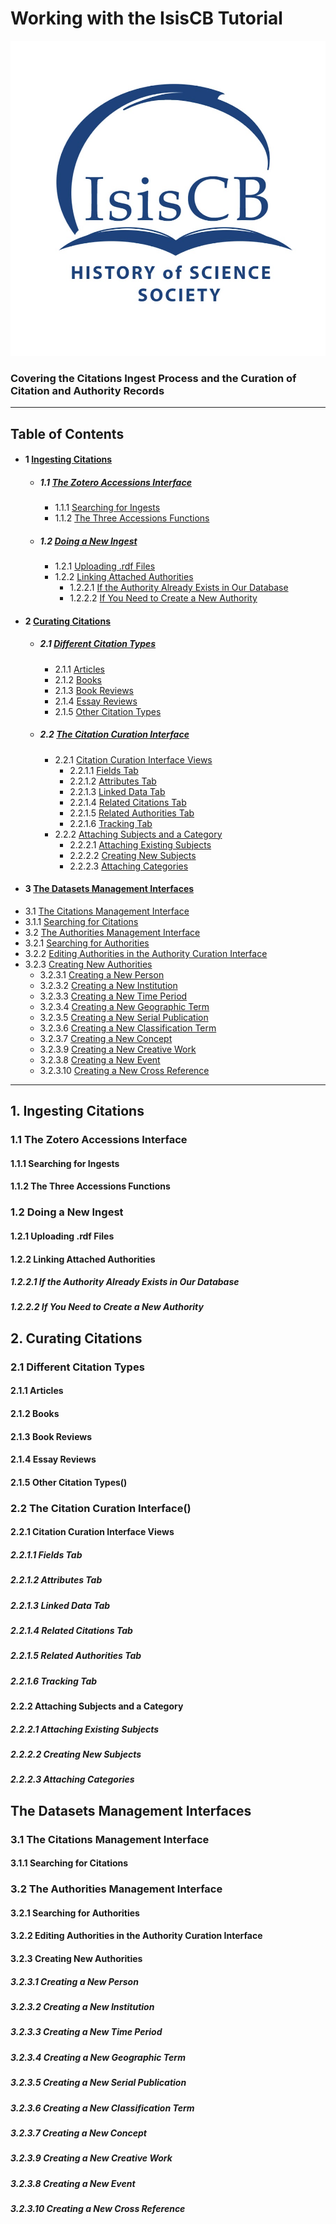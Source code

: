 # Working with the IsisCB Tutorial
![isis bibliography logo](https://github.com/IsisCB/IsisCB-Carpentry/blob/main/media/isisCBLogo.jpg)

### Covering the Citations Ingest Process and the Curation of Citation and Authority Records

---

## Table of Contents

* #### 1 [Ingesting Citations](#ingesting-citatations)
  * ##### 1.1 [The Zotero Accessions Interface](#the-zotero-accessions-interface)
    * 1.1.1 [Searching for Ingests](#searching-for-ingests)
    * 1.1.2 [The Three Accessions Functions](#the-three-accessions-functions)
  * ##### 1.2 [Doing a New Ingest](#doing-a-new-ingest)
    * 1.2.1 [Uploading .rdf Files](#uploading-.rdf-files)
    * 1.2.2 [Linking Attached Authorities](#linking-attached-Authorities)
      * 1.2.2.1 [If the Authority Already Exists in Our Database](#if-the-authority-already-exists-in-our-database)
      * 1.2.2.2 [If You Need to Create a New Authority](#if-you-need-to-create-a-new-authority)
* #### 2 [Curating Citations](#curating-citations)
  * ##### 2.1 [Different Citation Types](#different-citation-types)
    * 2.1.1 [Articles](#articles)
    * 2.1.2 [Books](#books)
    * 2.1.3 [Book Reviews](#book-reviews)
    * 2.1.4 [Essay Reviews](#essay-reviews)
    * 2.1.5 [Other Citation Types](#other-citation-types)
  * ##### 2.2 [The Citation Curation Interface](#the-citation-curation-interface)
    * 2.2.1 [Citation Curation Interface Views](#citation-curation-interface-views)
      * 2.2.1.1 [Fields Tab](#fields-tab)
      * 2.2.1.2 [Attributes Tab](#attributes-tab)
      * 2.2.1.3 [Linked Data Tab](#linked-data-tab)
      * 2.2.1.4 [Related Citations Tab](#related-citations-tab)
      * 2.2.1.5 [Related Authorities Tab](#related-authorities-tab)
      * 2.2.1.6 [Tracking Tab](#tracking-tab)
    * 2.2.2 [Attaching Subjects and a Category](#attaching-subjects-and-a-category)
      * 2.2.2.1 [Attaching Existing Subjects](#attaching-existing-subjects)
      * 2.2.2.2 [Creating New Subjects](#creating-new-subjects)
      * 2.2.2.3 [Attaching Categories](#attaching-categories)
* #### 3 [The Datasets Management Interfaces](#the-datasets-management-interfaces)
 * 3.1 [The Citations Management Interface](#the-citations-management-interface)
  * 3.1.1 [Searching for Citations](#searching-for-citations)
 * 3.2 [The Authorities Management Interface](#the-authorities-management-interface)
  * 3.2.1 [Searching for Authorities](#searching-for-authorities)
  * 3.2.2 [Editing Authorities in the Authority Curation Interface](#editing-authorities-in-the-authority-curation-interface)
  * 3.2.3 [Creating New Authorities](#creating-new-authorities)
    * 3.2.3.1 [Creating a New Person](#creating-a-new-person)
    * 3.2.3.2 [Creating a New Institution](#creating-a-new-institution)
    * 3.2.3.3 [Creating a New Time Period](#creating-a-new-time-period)
    * 3.2.3.4 [Creating a New Geographic Term](#creating-a-new-geographic-term)
    * 3.2.3.5 [Creating a New Serial Publication](#creating-a-new-serial-publication)
    * 3.2.3.6 [Creating a New Classification Term](#creating-a-new-classification-term)
    * 3.2.3.7 [Creating a New Concept](#creating-a-new-concept)
    * 3.2.3.9 [Creating a New Creative Work](#creating-a-new-creative-work)
    * 3.2.3.8 [Creating a New Event](#creating-a-new-event)
    * 3.2.3.10 [Creating a New Cross Reference](#creating-a-new-cross-reference)
---

## 1. Ingesting Citations
### 1.1 The Zotero Accessions Interface
#### 1.1.1 Searching for Ingests
#### 1.1.2 The Three Accessions Functions
### 1.2 Doing a New Ingest
#### 1.2.1 Uploading .rdf Files
#### 1.2.2 Linking Attached Authorities
##### 1.2.2.1 If the Authority Already Exists in Our Database
##### 1.2.2.2 If You Need to Create a New Authority
## 2. Curating Citations
### 2.1 Different Citation Types
#### 2.1.1 Articles
#### 2.1.2 Books
#### 2.1.3 Book Reviews
#### 2.1.4 Essay Reviews
#### 2.1.5 Other Citation Types()
### 2.2 The Citation Curation Interface()
#### 2.2.1 Citation Curation Interface Views
##### 2.2.1.1 Fields Tab
##### 2.2.1.2 Attributes Tab
##### 2.2.1.3 Linked Data Tab
##### 2.2.1.4 Related Citations Tab
##### 2.2.1.5 Related Authorities Tab
##### 2.2.1.6 Tracking Tab
#### 2.2.2 Attaching Subjects and a Category
##### 2.2.2.1 Attaching Existing Subjects
##### 2.2.2.2 Creating New Subjects
##### 2.2.2.3 Attaching Categories
## The Datasets Management Interfaces
### 3.1 The Citations Management Interface
#### 3.1.1 Searching for Citations
### 3.2 The Authorities Management Interface
#### 3.2.1 Searching for Authorities
#### 3.2.2 Editing Authorities in the Authority Curation Interface
#### 3.2.3 Creating New Authorities
##### 3.2.3.1 Creating a New Person
##### 3.2.3.2 Creating a New Institution
##### 3.2.3.3 Creating a New Time Period
##### 3.2.3.4 Creating a New Geographic Term
##### 3.2.3.5 Creating a New Serial Publication
##### 3.2.3.6 Creating a New Classification Term
##### 3.2.3.7 Creating a New Concept
##### 3.2.3.9 Creating a New Creative Work
##### 3.2.3.8 Creating a New Event
##### 3.2.3.10 Creating a New Cross Reference

